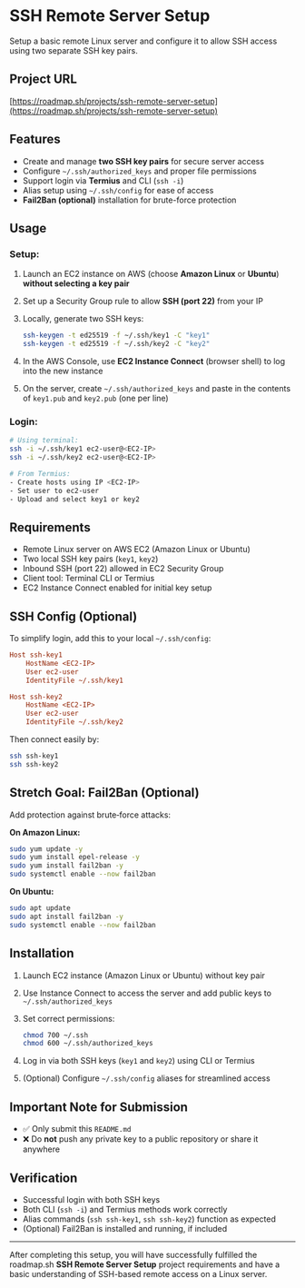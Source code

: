 # SSH Remote Server Setup

Setup a basic remote Linux server and configure it to allow SSH access using two separate SSH key pairs.

## Project URL

[https://roadmap.sh/projects/ssh-remote-server-setup](https://roadmap.sh/projects/ssh-remote-server-setup)

## Features

* Create and manage **two SSH key pairs** for secure server access
* Configure `~/.ssh/authorized_keys` and proper file permissions
* Support login via **Termius** and CLI (`ssh -i`)
* Alias setup using `~/.ssh/config` for ease of access
* **Fail2Ban (optional)** installation for brute-force protection

## Usage

### Setup:

1. Launch an EC2 instance on AWS (choose **Amazon Linux** or **Ubuntu**) **without selecting a key pair**
2. Set up a Security Group rule to allow **SSH (port 22)** from your IP
3. Locally, generate two SSH keys:

   ```bash
   ssh-keygen -t ed25519 -f ~/.ssh/key1 -C "key1"
   ssh-keygen -t ed25519 -f ~/.ssh/key2 -C "key2"
   ```
4. In the AWS Console, use **EC2 Instance Connect** (browser shell) to log into the new instance
5. On the server, create `~/.ssh/authorized_keys` and paste in the contents of `key1.pub` and `key2.pub` (one per line)

### Login:

```bash
# Using terminal:
ssh -i ~/.ssh/key1 ec2-user@<EC2‑IP>
ssh -i ~/.ssh/key2 ec2-user@<EC2‑IP>

# From Termius:
- Create hosts using IP <EC2‑IP>
- Set user to ec2-user
- Upload and select key1 or key2
```

## Requirements

* Remote Linux server on AWS EC2 (Amazon Linux or Ubuntu)
* Two local SSH key pairs (`key1`, `key2`)
* Inbound SSH (port 22) allowed in EC2 Security Group
* Client tool: Terminal CLI or Termius
* EC2 Instance Connect enabled for initial key setup

## SSH Config (Optional)

To simplify login, add this to your local `~/.ssh/config`:

```ini
Host ssh-key1
    HostName <EC2‑IP>
    User ec2-user
    IdentityFile ~/.ssh/key1

Host ssh-key2
    HostName <EC2‑IP>
    User ec2-user
    IdentityFile ~/.ssh/key2
```

Then connect easily by:

```bash
ssh ssh-key1
ssh ssh-key2
```

## Stretch Goal: Fail2Ban (Optional)

Add protection against brute‑force attacks:

**On Amazon Linux:**

```bash
sudo yum update -y
sudo yum install epel-release -y
sudo yum install fail2ban -y
sudo systemctl enable --now fail2ban
```

**On Ubuntu:**

```bash
sudo apt update
sudo apt install fail2ban -y
sudo systemctl enable --now fail2ban
```

## Installation

1. Launch EC2 instance (Amazon Linux or Ubuntu) without key pair
2. Use Instance Connect to access the server and add public keys to `~/.ssh/authorized_keys`
3. Set correct permissions:

   ```bash
   chmod 700 ~/.ssh
   chmod 600 ~/.ssh/authorized_keys
   ```
4. Log in via both SSH keys (`key1` and `key2`) using CLI or Termius
5. (Optional) Configure `~/.ssh/config` aliases for streamlined access

## Important Note for Submission

* ✅ Only submit this `README.md`
* ❌ Do **not** push any private key to a public repository or share it anywhere

## Verification

* Successful login with both SSH keys
* Both CLI (`ssh -i`) and Termius methods work correctly
* Alias commands (`ssh ssh-key1`, `ssh ssh-key2`) function as expected
* (Optional) Fail2Ban is installed and running, if included

---

After completing this setup, you will have successfully fulfilled the roadmap.sh **SSH Remote Server Setup** project requirements and have a basic understanding of SSH-based remote access on a Linux server.
